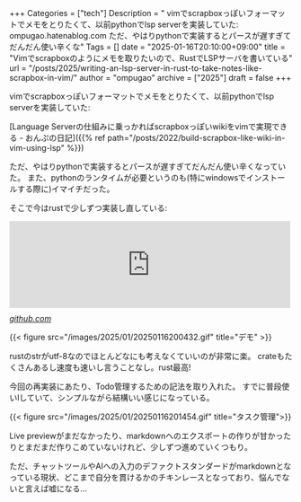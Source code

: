 +++
Categories = ["tech"]
Description = " vimでscrapboxっぽいフォーマットでメモをとりたくて、以前pythonでlsp serverを実装していた:  ompugao.hatenablog.com  ただ、やはりpythonで実装するとパースが遅すぎてだんだん使い辛くな"
Tags = []
date = "2025-01-16T20:10:00+09:00"
title = "Vimでscrapboxのようにメモを取りたいので、RustでLSPサーバを書いている"
url = "/posts/2025/writing-an-lsp-server-in-rust-to-take-notes-like-scrapbox-in-vim/"
author = "ompugao"
archive = ["2025"]
draft = false
+++

<body>
<p>vimでscrapboxっぽいフォーマットでメモをとりたくて、以前pythonでlsp serverを実装していた:</p>

[Language Serverの仕組みに乗っかればscrapboxっぽいwikiをvimで実現できる - おんぷの日記]({{% ref path="/posts/2022/build-scrapbox-like-wiki-in-vim-using-lsp" %}})

<p>ただ、やはりpythonで実装するとパースが遅すぎてだんだん使い辛くなっていた。
また、pythonのランタイムが必要というのも(特にwindowsでインストールする際に)イマイチだった。</p>

<p>そこで今はrustで少しずつ実装し直している:</p>

<p><iframe src="https://hatenablog-parts.com/embed?url=https%3A%2F%2Fgithub.com%2Fompugao%2Fpatto" title="GitHub - ompugao/patto: 🐙 A simple, language server-powered plain-text format for quick note-taking, outlining, and task management." class="embed-card embed-webcard" scrolling="no" frameborder="0" style="display: block; width: 100%; height: 155px; max-width: 500px; margin: 10px 0px;" loading="lazy"></iframe><cite class="hatena-citation"><a href="https://github.com/ompugao/patto">github.com</a></cite></p>

{{< figure src="/images/2025/01/20250116200432.gif" title="デモ" >}}

<p>rustのstrがutf-8なのでほとんどなにも考えなくていいのが非常に楽。
crateもたくさんあるし速度も速いし言うことなし。rust最高!</p>

<p>今回の再実装にあたり、Todo管理するための記法を取り入れた。
すでに普段使いlしていて、シンプルながら結構いい感じになっている。</p>

{{< figure src="/images/2025/01/20250116201454.gif" title="タスク管理">}}

<p>Live previewがまだなかったり、markdownへのエクスポートの作りが甘かったりとまだまだ作りこめていないけれど、少しずつ進めていくつもり。</p>

<p>ただ、チャットツールやAIへの入力のデファクトスタンダードがmarkdownとなっている現状、どこまで自分を貫けるかのチキンレースとなっており、悩んでないと言えば嘘になる…</p>
</body>
